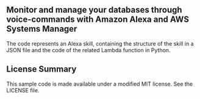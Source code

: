 ## Monitor and manage your databases through voice-commands with Amazon Alexa and AWS Systems Manager

The code represents an Alexa skill, containing the structure of the skill in a JSON file and the code of the related Lambda function in Python.

## License Summary

This sample code is made available under a modified MIT license. See the LICENSE file.
